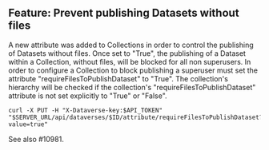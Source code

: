 ## Feature: Prevent publishing Datasets without files
A new attribute was added to Collections in order to control the publishing of Datasets without files. 
Once set to "True", the publishing of a Dataset within a Collection, without files, will be blocked for all non superusers.
In order to configure a Collection to block publishing a superuser must set the attribute "requireFilesToPublishDataset" to "True".
The collection's hierarchy will be checked if the collection's "requireFilesToPublishDataset" attribute is not set explicitly to "True" or "False".

```shell
curl -X PUT -H "X-Dataverse-key:$API_TOKEN" "$SERVER_URL/api/dataverses/$ID/attribute/requireFilesToPublishDataset?value=true"
```

See also #10981.
